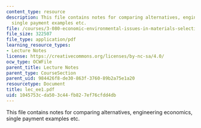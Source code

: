 ```yaml
---
content_type: resource
description: This file contains notes for comparing alternatives, engineering economics,
  single payment examples etc.
file: /courses/3-080-economic-environmental-issues-in-materials-selection-fall-2005/1045753cda503c44fb827ef76cfdd4db_lec_ee1.pdf
file_size: 322507
file_type: application/pdf
learning_resource_types:
- Lecture Notes
license: https://creativecommons.org/licenses/by-nc-sa/4.0/
ocw_type: OCWFile
parent_title: Lecture Notes
parent_type: CourseSection
parent_uid: 984426f8-de30-863f-3760-89b2a75e1a20
resourcetype: Document
title: lec_ee1.pdf
uid: 1045753c-da50-3c44-fb82-7ef76cfdd4db
---
```

This file contains notes for comparing alternatives, engineering economics, single payment examples etc.